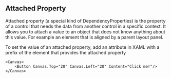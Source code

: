## Attached Property
Attached property (a special kind of DependencyProperties) is the property of a control that needs the data from another control in a specific context. 
It allows you to attach a value to an object that does not know anything about this value. For example an element that is aligned by a parent layout panel.

To set the value of an attached property, add an attribute in XAML with a prefix of the element that provides the attached property
```
<Canvas>
    <Button Canvas.Top="20" Canvas.Left="20" Content="Click me!"/>
</Canvas>
```
